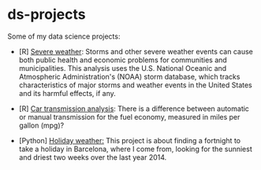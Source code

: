 # ds-projects

Some of my data science projects:

* [R] <a href="severe_weather.Rmd">Severe weather</a>: Storms and other severe weather events can cause both public health and economic problems for communities and municipalities. This analysis uses the U.S. National Oceanic and Atmospheric Administration's (NOAA) storm database, which tracks characteristics of major storms and weather events in the United States and its harmful effects, if any.

* [R] <a href="car_transmission_analysis.Rmd">Car transmission analysis</a>: There is a difference between automatic or manual transmission for the fuel economy, measured in miles per gallon (mpg)?

* [Python] <a href="holiday_weather.ipynb">Holiday weather:</a> This project is about finding a fortnight to take a holiday in Barcelona, where I come from, looking for the sunniest and driest two weeks over the last year 2014.